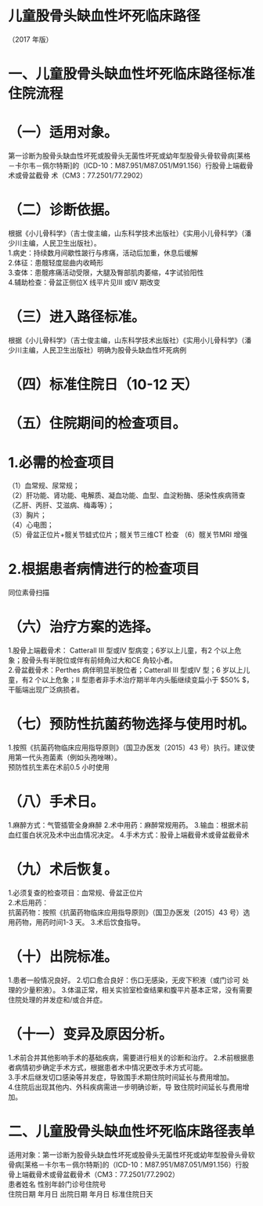 # 儿童股骨头缺血性坏死临床路径  
（2017 年版）  
# 一、儿童股骨头缺血性坏死临床路径标准住院流程  
# （一）适用对象。  
第一诊断为股骨头缺血性坏死或股骨头无菌性坏死或幼年型股骨头骨软骨病[莱格－卡尔韦－佩尔特斯]的（ICD-10：M87.951/M87.051/M91.156）行股骨上端截骨术或骨盆截骨 术（CM3：77.2501/77.2902）  
# （二）诊断依据。  
根据《小儿骨科学》（吉士俊主编，山东科学技术出版社）《实用小儿骨科学》（潘少川主编，人民卫生出版社）。  
1.病史：持续数月间歇性跛行与疼痛，活动后加重，休息后缓解  
2.体征：患髋轻度屈曲内收畸形  
3.查体：患髋疼痛活动受限，大腿及臀部肌肉萎缩，4字试验阳性  
4.辅助检查：骨盆正侧位X 线平片见III 或IV 期改变  
# （三）进入路径标准。  
根据《小儿骨科学》（吉士俊主编，山东科学技术出版社）《实用小儿骨科学》（潘少川主编，人民卫生出版社）明确为股骨头缺血性坏死病例  
# （四）标准住院日（10-12 天）  
# （五）住院期间的检查项目。  
# 1.必需的检查项目  
（1）血常规、尿常规；  
（2）肝功能、肾功能、电解质、凝血功能、血型、血淀粉酶、感染性疾病筛查（乙肝、丙肝、艾滋病、梅毒等）；  
（3）胸片；  
（4）心电图；  
（5）骨盆正位片+髋关节蛙式位片；髋关节三维CT 检查 （6）髋关节MRI 增强  
# 2.根据患者病情进行的检查项目  
同位素骨扫描  
# （六）治疗方案的选择。  
1.股骨上端截骨术： Catterall III 型或IV 型病变；6岁以上儿童，有2 个以上危象；股骨头有半脱位或伴有前倾角过大和CE 角较小者。  
2.骨盆截骨术：Perthes 病伴明显半脱位者；Catterall  III 型或IV 型；6 岁以上儿童，有2 个以上危象；II 型患者非手术治疗期半年内头骺继续变扁小于 $50\% $，干骺端出现广泛病损者。  
# （七）预防性抗菌药物选择与使用时机。  
1.按照《抗菌药物临床应用指导原则》（国卫办医发〔2015〕43 号）执行。建议使用第一代头孢菌素（例如头孢唑啉）。  
预防性抗生素在术前0.5 小时使用  
# （八）手术日。  
1.麻醉方式：气管插管全身麻醉 2.术中用药：麻醉常规用药。 3.输血：根据术前血红蛋白状况及术中出血情况决定。 4.手术方式：股骨上端截骨术或骨盆截骨术  
# （九）术后恢复。  
1.必须复查的检查项目：血常规、骨盆正位片  
2.术后用药：  
抗菌药物：按照《抗菌药物临床应用指导原则》（国卫办医发〔2015〕43 号）选用药物，用药时间1-3 天。 3.术后饮食指导。  
# （十）出院标准。  
1.患者一般情况良好。 2.切口愈合良好：伤口无感染，无皮下积液（或门诊可 处理的少量积液）。 3.体温正常，相关实验室检查结果和腹平片基本正常，没有需要住院处理的并发症和/或合并症。  
# （十一）变异及原因分析。  
1.术前合并其他影响手术的基础疾病，需要进行相关的诊断和治疗。 2.术前根据患者病情初步确定手术方式，根据患者术中情况更改手术方式可能。  
3.手术后继发切口感染等并发症，导致围手术期住院时间延长与费用增加。  
4.住院后出现其他内、外科疾病需进一步明确诊断，导 致住院时间延长与费用增加。  
# 二、儿童股骨头缺血性坏死临床路径表单  
适用对象：第一诊断为股骨头缺血性坏死或股骨头无菌性坏死或幼年型股骨头骨软骨病[莱格－卡尔韦－佩尔特斯]的（ICD-10：M87.951/M87.051/M91.156）行股骨上端截骨术或骨盆截骨术（CM3：77.2501/77.2902）  
患者姓名  性别年龄门诊号住院号  
住院日期  年月日   出院日期  年月日  标准住院日天  
